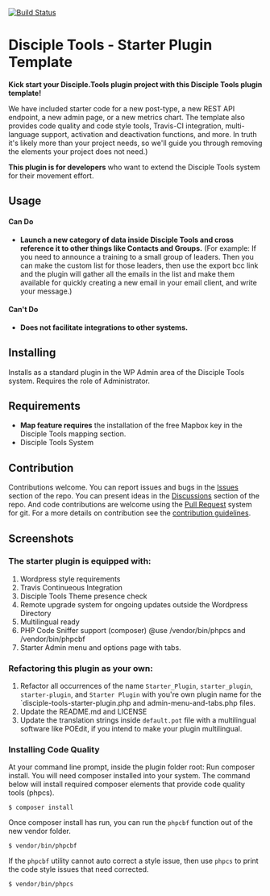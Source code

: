 [![Build Status](https://travis-ci.com/DiscipleTools/disciple-tools-starter-plugin-template.svg?branch=master)](https://travis-ci.com/DiscipleTools/disciple-tools-starter-plugin-template)

# Disciple Tools - Starter Plugin Template

__Kick start your Disciple.Tools plugin project with this Disciple Tools plugin template!__

We have included starter code for a new post-type, a new REST API endpoint, a new admin page, or a new metrics chart.
The template also provides code quality and code style tools, Travis-CI integration, multi-language support, activation and
deactivation functions, and more. In truth it's likely more than your project needs, so we'll
guide you through removing the elements your project does not need.)

__This plugin is for developers__ who want to extend the Disciple Tools system for their movement effort.

## Usage

#### Can Do

 - __Launch a new category of data inside Disciple Tools and cross reference it to other things like Contacts and Groups.__
 (For example: If you need to announce a training to a small group of leaders. Then you can make the custom list for
 those leaders, then use the export bcc link and the plugin will gather all the emails in the list and make them
 available for quickly creating a new email in your email client, and write your message.)

#### Can't Do

- __Does not facilitate integrations to other systems.__

####

## Installing

Installs as a standard plugin in the WP Admin area of the Disciple Tools system. Requires the role of Administrator.

## Requirements

- __Map feature requires__ the installation of the free Mapbox key in the Disciple Tools mapping section.
- Disciple Tools System


## Contribution

Contributions welcome. You can report issues and bugs in the
[Issues](https://github.com/DiscipleTools/disciple-tools-list-exports/issues) section of the repo. You can present ideas
in the [Discussions](https://github.com/DiscipleTools/disciple-tools-list-exports/discussions) section of the repo. And
code contributions are welcome using the [Pull Request](https://github.com/DiscipleTools/disciple-tools-list-exports/pulls)
system for git. For a more details on contribution see the [contribution guidelines](https://github.com/DiscipleTools/disciple-tools-list-exports/blob/master/CONTRIBUTING.md).


## Screenshots


### The starter plugin is equipped with:
1. Wordpress style requirements
1. Travis Continueous Integration
1. Disciple Tools Theme presence check
1. Remote upgrade system for ongoing updates outside the Wordpress Directory
1. Multilingual ready
1. PHP Code Sniffer support (composer) @use /vendor/bin/phpcs and /vendor/bin/phpcbf
1. Starter Admin menu and options page with tabs.

### Refactoring this plugin as your own:
1. Refactor all occurrences of the name `Starter_Plugin`, `starter_plugin`, `starter-plugin`, and `Starter Plugin` with you're own plugin
name for the `disciple-tools-starter-plugin.php and admin-menu-and-tabs.php files.
1. Update the README.md and LICENSE
1. Update the translation strings inside `default.pot` file with a multilingual software like POEdit, if you intend to make your plugin multilingual.

### Installing Code Quality
At your command line prompt, inside the plugin folder root:
Run composer install. You will need composer installed into your system. The command below will install
required composer elements that provide code quality tools (phpcs).
```
$ composer install
```

Once composer install has run, you can run the `phpcbf` function out of the new vendor folder.
```
$ vendor/bin/phpcbf
```
If the `phpcbf` utility cannot auto correct a style issue, then use `phpcs` to print the code style
issues that need corrected.
```
$ vendor/bin/phpcs
```

